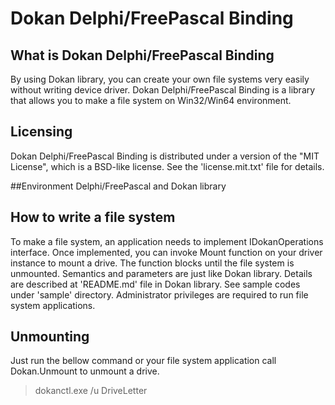 # Dokan Delphi/FreePascal Binding

## What is Dokan Delphi/FreePascal Binding
By using Dokan library, you can create your own file systems very easily
without writing device driver. Dokan Delphi/FreePascal Binding is a library that allows
you to make a file system on Win32/Win64 environment.

## Licensing
Dokan Delphi/FreePascal Binding is distributed under a version of the "MIT License",
which is a BSD-like license. See the 'license.mit.txt' file for details.

##Environment
Delphi/FreePascal and Dokan library

## How to write a file system
To make a file system, an application needs to implement IDokanOperations interface.
Once implemented, you can invoke Mount function on your driver instance
to mount a drive. The function blocks until the file system is unmounted.
Semantics and parameters are just like Dokan library. Details are described
at 'README.md' file in Dokan library. See sample codes under 'sample'
directory. Administrator privileges are required to run file system
applications.

## Unmounting
Just run the bellow command or your file system application call Dokan.Unmount
to unmount a drive.

   > dokanctl.exe /u DriveLetter
   